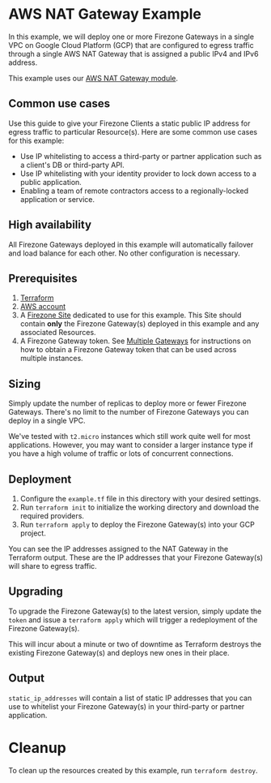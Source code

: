# AWS NAT Gateway Example

In this example, we will deploy one or more Firezone Gateways in a single VPC on
Google Cloud Platform (GCP) that are configured to egress traffic through a
single AWS NAT Gateway that is assigned a public IPv4 and IPv6 address.

This example uses our
[AWS NAT Gateway module](../../../modules/aws/nat-gateway/).

## Common use cases

Use this guide to give your Firezone Clients a static public IP address for
egress traffic to particular Resource(s). Here are some common use cases for
this example:

- Use IP whitelisting to access a third-party or partner application such as a
  client's DB or third-party API.
- Use IP whitelisting with your identity provider to lock down access to a
  public application.
- Enabling a team of remote contractors access to a regionally-locked
  application or service.

## High availability

All Firezone Gateways deployed in this example will automatically failover and
load balance for each other. No other configuration is necessary.

## Prerequisites

1. [Terraform](https://www.terraform.io/downloads.html)
1. [AWS account](https://aws.amazon.com/)
1. A [Firezone Site](https://www.firezone.dev/kb/deploy/sites) dedicated to use
   for this example. This Site should contain **only** the Firezone Gateway(s)
   deployed in this example and any associated Resources.
1. A Firezone Gateway token. See
   [Multiple Gateways](https://www.firezone.dev/kb/deploy/gateways#deploy-multiple-gateways)
   for instructions on how to obtain a Firezone Gateway token that can be used
   across multiple instances.

## Sizing

Simply update the number of replicas to deploy more or fewer Firezone Gateways.
There's no limit to the number of Firezone Gateways you can deploy in a single
VPC.

We've tested with `t2.micro` instances which still work quite well for most
applications. However, you may want to consider a larger instance type if you
have a high volume of traffic or lots of concurrent connections.

## Deployment

1. Configure the `example.tf` file in this directory with your desired settings.
1. Run `terraform init` to initialize the working directory and download the
   required providers.
1. Run `terraform apply` to deploy the Firezone Gateway(s) into your GCP
   project.

You can see the IP addresses assigned to the NAT Gateway in the Terraform
output. These are the IP addresses that your Firezone Gateway(s) will share to
egress traffic.

## Upgrading

To upgrade the Firezone Gateway(s) to the latest version, simply update the
`token` and issue a `terraform apply` which will trigger a redeployment of the
Firezone Gateway(s).

This will incur about a minute or two of downtime as Terraform destroys the
existing Firezone Gateway(s) and deploys new ones in their place.

## Output

`static_ip_addresses` will contain a list of static IP addresses that you can
use to whitelist your Firezone Gateway(s) in your third-party or partner
application.

# Cleanup

To clean up the resources created by this example, run `terraform destroy`.
